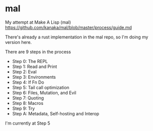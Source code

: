 # mal
My attempt at Make A Lisp (mal) https://github.com/kanaka/mal/blob/master/process/guide.md


There's already a rust implementation in the mal repo, so I'm doing my version here.

There are 9 steps in the process

- Step 0: The REPL
- Step 1: Read and Print
- Step 2: Eval
- Step 3: Environments
- Step 4: If Fn Do
- Step 5: Tail call optimization
- Step 6: Files, Mutation, and Evil
- Step 7: Quoting
- Step 8: Macros
- Step 9: Try
- Step A: Metadata, Self-hosting and Interop

I'm currently at Step 5
